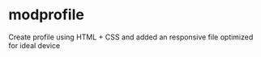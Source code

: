 # modprofile
Create profile using HTML + CSS and added an responsive file optimized for ideal device

